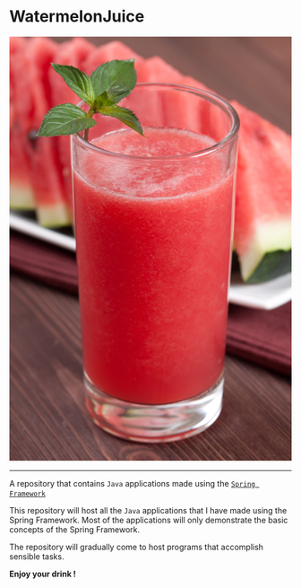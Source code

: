 # WatermelonJuice

![Watermelon Juice](images/watermelonJuice.jpg)
<hr>

A repository that contains ```Java``` applications made using the [```Spring Framework```](http://spring.io/)

This repository will host all the ```Java``` applications that I have made using the Spring Framework. Most of the applications 
will only demonstrate the basic concepts of the Spring Framework. 

The repository will gradually come to host programs that accomplish sensible tasks.

**Enjoy your drink !** 
